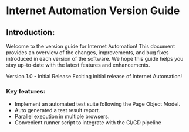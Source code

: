 # Internet Automation Version Guide

## Introduction:

Welcome to the version guide for Internet Automation! This document provides an overview of the changes, improvements,
and bug fixes introduced in each version of the software. We hope this guide helps you stay up-to-date with the latest
features and enhancements.

Version 1.0 - Initial Release
Exciting initial release of Internet Automation!
<br>

### Key features:

<ul>
<li>Implement an automated test suite following the Page Object Model.</li>
<li>Auto generated a test result report.</li>
<li>Parallel execution in multiple browsers.</li>
<li>Convenient runner script to integrate with the CI/CD pipeline</li>
</ul>
